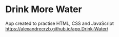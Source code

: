 # Drink More Water
App created to practise HTML, CSS and JavaScript <br>
https://alexandrecrzb.github.io/app.Drink-Water/
